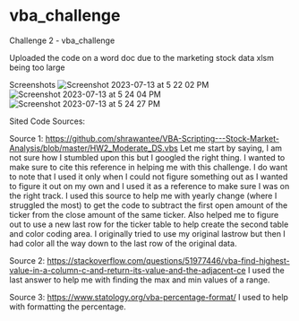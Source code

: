 # vba_challenge
Challenge 2 - vba_challenge

Uploaded the code on a word doc due to the marketing stock data xlsm being too large

Screenshots 
![Screenshot 2023-07-13 at 5 22 02 PM](https://github.com/arc71080/vba_challenge/assets/137009177/d53749b2-d95a-470c-ba39-ec5444d416b6)
![Screenshot 2023-07-13 at 5 24 04 PM](https://github.com/arc71080/vba_challenge/assets/137009177/6c17688e-20c5-41fe-b4a1-8f37c1eba70f)
![Screenshot 2023-07-13 at 5 24 27 PM](https://github.com/arc71080/vba_challenge/assets/137009177/82e3e046-db87-4a18-b114-52b8d985e22b)


Sited Code Sources:

Source 1: https://github.com/shrawantee/VBA-Scripting---Stock-Market-Analysis/blob/master/HW2_Moderate_DS.vbs
  Let me start by saying, I am not sure how I stumbled upon this but I googled the right thing. I wanted to make sure to cite this reference in helping me with this challenge. I do want to note that I used it only when I could not figure something out as I wanted to figure it out on my own and I used it as a reference to make sure I was on the right track. I used this source to help me with yearly change (where I struggled the most) to get the code to subtract the first open amount of the ticker from the close amount of the same ticker. Also helped me to figure out to use a new last row for the ticker table to help create the second table and color coding area. I originally tried to use my original lastrow but then I had color all the way down to the last row of the original data.  
  
Source 2: https://stackoverflow.com/questions/51977446/vba-find-highest-value-in-a-column-c-and-return-its-value-and-the-adjacent-ce
  I used the last answer to help me with finding the max and min values of a range. 

Source 3: https://www.statology.org/vba-percentage-format/
  I used to help with formatting the percentage. 
